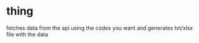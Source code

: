 
# thing

fetches data from the api using the codes you want and generates txt/xlsx file with the data
